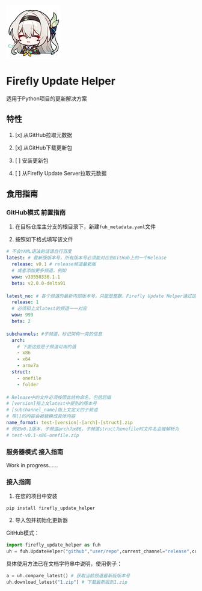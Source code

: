 ![ww](firefly_well.png)
# Firefly Update Helper

适用于Python项目的更新解决方案

## 特性
1. [x] 从GitHub拉取元数据

2. [x] 从GitHub下载更新包

3. [ ] 安装更新包

4. [ ] 从Firefly Update Server拉取元数据

## 食用指南

### GitHub模式 前置指南

1. 在目标仓库主分支的根目录下，新建`fuh_metadata.yaml`文件

2. 按照如下格式填写该文件
```yaml
# 不会YAML语法的话请自行百度
latest: # 最新版版本号，所有版本号必须能对应到GitHub上的一个Release
  release: v0.1 # release频道最新版
  # 或者添加更多频道，例如
  wow: v33550336.1.1
  beta: v2.0.0-delta91

latest_no: # 各个频道的最新内部版本号，只能是整数，Firefly Update Helper通过这个检查最新版
  release: 1
  # 必须和上文latest的频道一一对应
  wow: 999
  beta: 2

subchannels: #子频道，标记架构一类的信息
  arch:
    # 下面这些是子频道可用的值
    - x86
    - x64
    - armv7a
  struct:
    - onefile
    - folder

# Release中的文件必须按照此结构命名，包括后缀
# [version]指上文latest中提到的版本号
# [subchannel_name]指上文定义的子频道
# 带[]的内容会被替换成具体内容
name_format: test-[version]-[arch]-[struct].zip
# 例如v0.1版本，子频道arch为x86，子频道struct为onefile时文件名会被解析为
# test-v0.1-x86-onefile.zip
```

### 服务器模式 接入指南

Work in progress......

### 接入指南
1. 在您的项目中安装
```
pip install firefly_update_helper
```

2. 导入包并初始化更新器

GitHub模式：
```python
import firefly_update_helper as fuh
uh = fuh.UpdateHelper("github","user/repo",current_channel="release",current_subchannel={"arch":"x64","struct":"onefile"},current_version="0.1",current_ver_no=1)
```

具体使用方法已在文档字符串中说明，使用例子：
```python
a = uh.compare_latest() # 获取当前频道最新版版本号
uh.download_latest("1.zip") # 下载最新版到1.zip
```